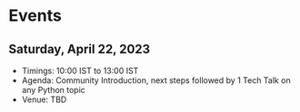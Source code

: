 # Events

## Saturday, April 22, 2023

- Timings: 10:00 IST to 13:00 IST
- Agenda: Community Introduction, next steps followed by 1 Tech Talk on any Python topic
- Venue: TBD

